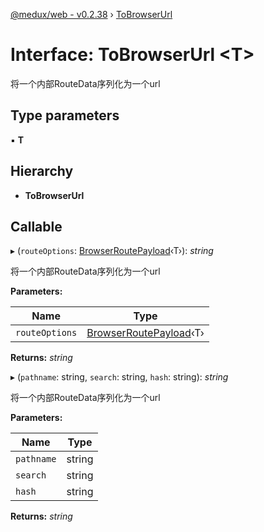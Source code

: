 [@medux/web - v0.2.38](../README.md) › [ToBrowserUrl](tobrowserurl.md)

# Interface: ToBrowserUrl <**T**>

将一个内部RouteData序列化为一个url

## Type parameters

▪ **T**

## Hierarchy

* **ToBrowserUrl**

## Callable

▸ (`routeOptions`: [BrowserRoutePayload](browserroutepayload.md)‹T›): *string*

将一个内部RouteData序列化为一个url

**Parameters:**

Name | Type |
------ | ------ |
`routeOptions` | [BrowserRoutePayload](browserroutepayload.md)‹T› |

**Returns:** *string*

▸ (`pathname`: string, `search`: string, `hash`: string): *string*

将一个内部RouteData序列化为一个url

**Parameters:**

Name | Type |
------ | ------ |
`pathname` | string |
`search` | string |
`hash` | string |

**Returns:** *string*
